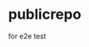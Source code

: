 # publicrepo
for e2e test


























































































































































































































































































































































































































































































































































































































































































































































































































































































































